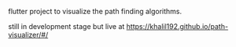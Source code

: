 flutter project to visualize the path finding algorithms.

still in development stage but live at https://khalil192.github.io/path-visualizer/#/
